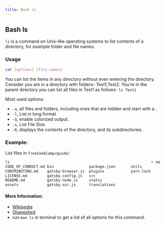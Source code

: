 ```yaml
---
title: Bash ls
---
```


## Bash ls

`ls` is a command on Unix-like operating systems to list contents of a directory, for example folder and file names.


### Usage

```bash
cat [options] [file_names]
```
You can list the items in any directory without even entering the directory. Consider you are in a directory with folders- Test1,Test2. You're in the parent directory you can list all files in Test1 as follows-
`ls Test1`

Most used options:

* `-a`, all files and folders, including ones that are hidden and start with a `.`
* `-l`, List in long format
* `-G`, enable colorized output.
* `-s`, List File Size.
* `-R`, displays the contents of the directory, and its subdirectories.

### Example:

List files in `freeCodeCamp/guide/`

```bash
ls                                                                ⚬ master
CODE_OF_CONDUCT.md bin                package.json       utils
CONTRIBUTING.md    gatsby-browser.js  plugins            yarn.lock
LICENSE.md         gatsby-config.js   src
README.md          gatsby-node.js     static
assets             gatsby-ssr.js      translations
```

#### More Information:

* [Wikipedia](https://en.wikipedia.org/wiki/Ls)
* [Shapeshed](https://shapeshed.com/unix-ls/)
* run `man ls` in terminal to get a list of all options for this command.

